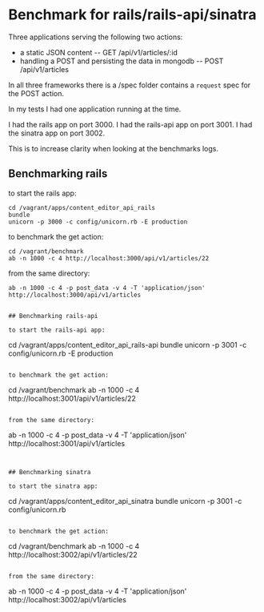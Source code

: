 # Benchmark for rails/rails-api/sinatra

Three applications serving the following two actions:
* a static JSON content -- GET /api/v1/articles/:id
* handling a POST and persisting the data in mongodb -- POST /api/v1/articles

In all three frameworks there is a /spec folder contains a `request` spec for the POST action.

In my tests I had one application running at the time.

I had the rails app on port 3000.
I had the rails-api app on port 3001.
I had the sinatra app on port 3002.

This is to increase clarity when looking at the benchmarks logs.

## Benchmarking rails

to start the rails app:
```
cd /vagrant/apps/content_editor_api_rails
bundle
unicorn -p 3000 -c config/unicorn.rb -E production
```

to benchmark the get action:
```
cd /vagrant/benchmark
ab -n 1000 -c 4 http://localhost:3000/api/v1/articles/22
```

from the same directory:
```
ab -n 1000 -c 4 -p post_data -v 4 -T 'application/json' http://localhost:3000/api/v1/articles


## Benchmarking rails-api

to start the rails-api app:
```
cd /vagrant/apps/content_editor_api_rails-api
bundle
unicorn -p 3001 -c config/unicorn.rb -E production
```

to benchmark the get action:
```
cd /vagrant/benchmark
ab -n 1000 -c 4 http://localhost:3001/api/v1/articles/22
```

from the same directory:
```
ab -n 1000 -c 4 -p post_data -v 4 -T 'application/json' http://localhost:3001/api/v1/articles
```


## Benchmarking sinatra

to start the sinatra app:
```
cd /vagrant/apps/content_editor_api_sinatra
bundle
unicorn -p 3001 -c config/unicorn.rb
```

to benchmark the get action:
```
cd /vagrant/benchmark
ab -n 1000 -c 4 http://localhost:3002/api/v1/articles/22
```

from the same directory:
```
ab -n 1000 -c 4 -p post_data -v 4 -T 'application/json' http://localhost:3002/api/v1/articles
```
